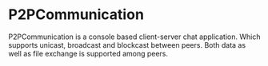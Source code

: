 # P2PCommunication

P2PCommunication is a console based client-server chat application. 
Which supports unicast, broadcast and blockcast between peers.
Both data as well as file exchange is supported among peers.
